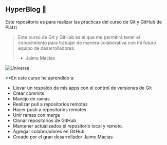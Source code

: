 ## HyperBlog :blue_heart:

Este repositorio es para realizar las prácticas del curso de Git y GitHub de Platzi

>Este curso de Git y GitHub es el que me permitirá tener el conocimiento para trabajar de manera colaborativa con mi futuro equipo de desarrolladores.
>- Jaime Macias


![Universe](https://i.imgur.com/kAdcQq7.jpg)

**En este curso he aprendido a:

* Llevar un respaldo de mis apps con el control de versiones de Git
* Crear commits
* Manejo de ramas
* Realizar pull a repositorios remotes
* Hacer push a repositorios remotes
* Unir ramas con merge
* Clonar repositorios de GitHub
* Mantener actualizados el repositorio local y remoto.
* Agregar colaboradores en GitHub
* Creado por el gran desarrollador Jaime Macias
